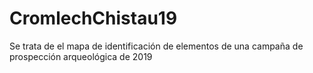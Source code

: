 # CromlechChistau19
Se trata de el mapa de identificación de elementos de una campaña de prospección arqueológica de 2019
